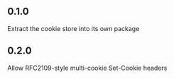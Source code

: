## 0.1.0
Extract the cookie store into its own package

## 0.2.0
Allow RFC2109-style multi-cookie Set-Cookie headers

